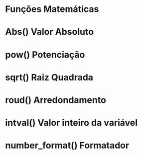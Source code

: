 # Funções Matemáticas
      
# Abs()           Valor Absoluto 
# pow()           Potenciação 
# sqrt()          Raiz Quadrada 
# roud()          Arredondamento 
# intval()        Valor inteiro da variável
# number_format() Formatador